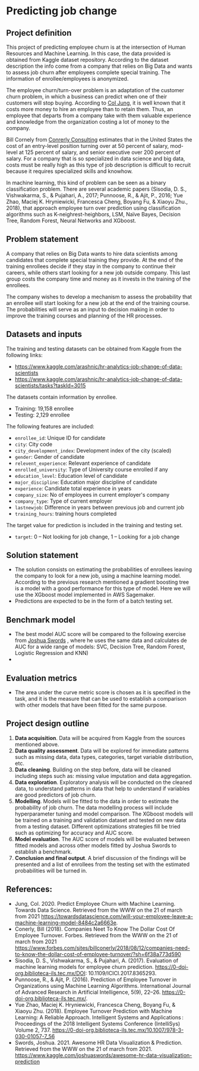 # Predicting job change

## Project definition

This project of predicting employee churn is at the intersection of Human Resources and Machine Learning. In this case, the data provided is obtained from Kaggle dataset repository. According to the dataset description the info come from a company that relies on Big Data and wants to assess job churn after employees complete special training. The information of enrollee/employees is anonymized.

The employee churn/turn-over problem is an adaptation of the customer churn problem, in which a business can predict when one of their customers will stop buying. According to [Col Jung](https://towardsdatascience.com/will-your-employee-leave-a-machine-learning-model-8484c2a6663e), it is well known that it costs more money to hire an employee than to retain them. Thus, an employee that departs from a company take with them valuable experience and knowledge from the organization costing a lot of money to the company.  

Bill Cornely from [Conrerly Consulting](https://www.forbes.com/sites/billconerly/2018/08/12/companies-need-to-know-the-dollar-cost-of-employee-turnover/?sh=6f38a773d590)  estimates that in the United States the cost of an entry-level position turning over at 50 percent of salary, mod-level at 125 percent of salary, and senior executive over 200 percent of salary. For a company that is so specialized in data science and big data, costs must be really high as this type of job description is difficult to recruit because it requires specialized skills and knowhow.

In machine learning, this kind of problem can be seen as a binary classification problem. There are several academic papers (Sisodia, D. S., Vishwakarma, S., & Pujahari, A., 2017; Punnoose, R., & Ajit, P., 2016; Yue Zhao, Maciej K. Hryniewicki, Francesca Cheng, Boyang Fu, & Xiaoyu Zhu., 2018),  that approach employee turn over prediction using classification algorithms such as K-neighrest-heighbors, LSM, Naïve Bayes, Decision Tree, Random Forest, Neural Networks and XGboost.

## Problem statement 

A company that relies on Big Data wants to hire data scientists among candidates that complete special training they provide. At the end of the training enrollees decide if they stay in the company to continue their careers, while others start looking for a new job outside company. This last group costs the company time and money as it invests in the training of the enrollees. 

The company wishes to develop a mechanism to assess the probability that an enrollee will start looking for a new job at the end of the training course. The probabilities will serve as an input to decision making in order to improve the training courses and planning of the HR processes. 

## Datasets and inputs

The training and testing datasets can be obtained from Kaggle from the following links:
- https://www.kaggle.com/arashnic/hr-analytics-job-change-of-data-scientists
- https://www.kaggle.com/arashnic/hr-analytics-job-change-of-data-scientists/tasks?taskId=3015 

The datasets contain information by enrollee.

- Training: 19,158 enrollee
- Testing: 2,129 enrollee

The following features are included:

- `enrollee_id`: Unique ID for candidate
- `city`: City code
- `city_development_index`: Development index of the city (scaled)
- `gender`: Gender of candidate
- `relevent_experience`: Relevant experience of candidate
- `enrolled_university`: Type of University course enrolled if any
- `education_level`: Education level of candidate
- `major_discipline`: Education major discipline of candidate
- `experience`: Candidate total experience in years
- `company_size`: No of employees in current employer's company
- `company_type`: Type of current employer
- `lastnewjob`: Difference in years between previous job and current job
- `training_hours`: training hours completed

The target value for prediction is included in the training and testing set.

- `target`: 0 – Not looking for job change, 1 – Looking for a job change

## Solution statement

- The solution consists on estimating the probabilities of enrollees leaving the company to look for a new job, using a machine learning model. According to the previous research mentioned a gradient boosting tree is a model with a good performance for this type of model. Here we will use the XGboost model implemented in AWS Sagemaker.
- Predictions are expected to be in the form of a batch testing set.

## Benchmark model 

- The best model AUC score will be compared to the following exercise from [Joshua Swords](https://www.kaggle.com/joshuaswords/awesome-hr-data-visualization-prediction) , where he uses the same data and calculates de AUC for a wide range of models: SVC, Decision Tree, Random Forest, Logistic Regression and KNN)
- 

## Evaluation metrics 

- The area under the curve metric score is chosen as it is specified in the task, and it is the measure that can be used to establish a comparison with other models that have been fitted for the same purpose.

## Project design outline

1.	**Data acquisition**. Data will be acquired from Kaggle from the sources mentioned above.
2.	**Data quality assessment**. Data will be explored for immediate patterns such as missing data, data types, categories, target variable distribution, etc.
3.	**Data cleaning**. Building on the step before, data will be cleaned including steps such as: missing value imputation and data aggregation.
4.	**Data exploration**. Exploratory analysis will be conducted on the cleaned data, to understand patterns in data that help to understand if variables are good predictors of job churn.
5.	**Modelling**. Models will be fitted to the data in order to estimate the probability of job churn. The data modelling process will include hyperparameter tuning and model comparison. The XGboost models will be trained on a training and validation dataset and tested on new data from a testing dataset. Different optimizations strategies fill be tried such as optimizing for accuracy and AUC score.
6.	**Model evaluation**. The AUC score of models will be evaluated between fitted models and across other models fitted by Joshua Swords to establish a benchmark.
7.	**Conclusion and final output**. A brief discussion of the findings will be presented and a list of enrollees from the testing set with the estimated probabilities will be turned in. 


## References:

- Jung, Col. 2020. Predict Employee Churn with Machine Learning. Towards Data Science. Retrieved from the WWW on the 21 of march from 2021 https://towardsdatascience.com/will-your-employee-leave-a-machine-learning-model-8484c2a6663e. 
- Conerly, Bill (2018). Companies Neet To Know The Dollar Cost Of Employee Turnover. Forbes. Retrieved from the WWW on the 21 of march from 2021 https://www.forbes.com/sites/billconerly/2018/08/12/companies-need-to-know-the-dollar-cost-of-employee-turnover/?sh=6f38a773d590 
- Sisodia, D. S., Vishwakarma, S., & Pujahari, A. (2017). Evaluation of machine learning models for employee churn prediction. https://0-doi-org.biblioteca-ils.tec.mx/DOI: 10.1109/ICICI.2017.8365293.
- Punnoose, R., & Ajit, P. (2016). Prediction of Employee Turnover in Organizations using Machine Learning Algorithms. International Journal of Advanced Research in Artificial Intelligence, 5(9), 22–26. https://0-doi-org.biblioteca-ils.tec.mx/.
- Yue Zhao, Maciej K. Hryniewicki, Francesca Cheng, Boyang Fu, & Xiaoyu Zhu. (2018). Employee Turnover Prediction with Machine Learning: A Reliable Approach. Intelligent Systems and Applications : Proceedings of the 2018 Intelligent Systems Conference (IntelliSys) Volume 2, 737. https://0-doi-org.biblioteca-ils.tec.mx/10.1007/978-3-030-01057-7_56
- Swords, Joshua. 2021. Awesome HR Data Visualization & Prediction. Retrieved from the WWW on the 21 of march from 2021.  https://www.kaggle.com/joshuaswords/awesome-hr-data-visualization-prediction
